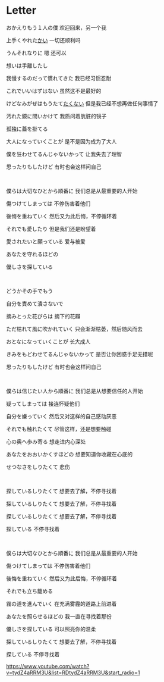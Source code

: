 # Letter

おかえりもう１人の僕
欢迎回来，另一个我

上手くやれた[かい](/grammar/%E3%81%97%E3%82%85%E3%81%86%E3%81%98%E3%82%87/%E3%81%8B%E3%81%84.md)
一切还顺利吗

うんそれなりに
嗯 还可以

想いは手離したし

我慢するのだって慣れてきた
我已经习惯忍耐

これでいいはずはない
虽然这不是最好的

けどなみがぜはもうたて[たく](/grammar/%E3%81%98%E3%82%87%E3%81%A9%E3%81%86/%E3%81%9F%E3%81%84.md)[ない](/grammar/%E3%81%98%E3%82%87%E3%81%A9%E3%81%86/%E3%81%AA%E3%81%84.md)
但是我已经不想再做任何事情了

汚れた鏡に問いかけて
我质问着肮脏的镜子

孤独に蓋を掛てる

大人になっていくことが
是不是因为成为了大人

僕を狂わせてるんじゃないかって
让我失去了理智

思ったりもしたけど
有时也会这样问自己

<br/>

僕らは大切なひとから順番に
我们总是从最重要的人开始

傷つけてしまっては
不停伤害着他们

後悔を重ねていく
然后又为此后悔，不停循环着

それでも愛したり
但是我们还是盼望着

愛されたいと願っている
爱与被爱

あなたを守れるほどの

優しさを探している

<br/>

どうかその手でもう

自分を責めて潰さないで

摘みとった花びらは
摘下的花瓣

ただ枯れて風に吹かれていく
只会渐渐枯萎，然后随风而去

おとなになっていくことが
长大成人

きみをもどわせてるんじゃないかって
是否让你困惑手足无措呢

思ったりもしたけど
有时也会这样问自己

<br/>

僕らは信じたい人から順番に
我们总是从想要信任的人开始

疑ってしまっては
接连怀疑他们

自分を嫌っていく
然后又对这样的自己感动厌恶

それでも触れたくて
尽管这样，还是想要触碰

心の奥へ歩み寄る
想走进内心深处

あなたをおおいかくすほどの
想要知道你收藏在心底的

せつなさをしりたくて
悲伤

<br/>

探しているしりたくて
想要去了解，不停寻找着

探しているしりたくて
想要去了解，不停寻找着

探しているしりたくて
想要去了解，不停寻找着

探している
不停寻找着

<br/>

僕らは大切なひとから順番に
我们总是从最重要的人开始

傷つけてしまっては
不停伤害着他们

後悔を重ねていく
然后又为此后悔，不停循环着

それでも立ち籠める

霧の道を進んでいく
在充满雾霾的道路上前进着

あなたを照らせるほどの
我一直在寻找着那份

優しさを探している
可以照亮你的温柔

探しているしりたくて
想要去了解，不停寻找着

探している
不停寻找着


https://www.youtube.com/watch?v=tydZ4aRRM3U&list=RDtydZ4aRRM3U&start_radio=1
